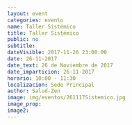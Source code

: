 ```yaml
---
layout: event
categories: evento
name: Taller Sistémico
title: Taller Sistémico
public: no
subtitle:
dateVisible: 2017-11-26 23:00:00
date: 26-11-2017
date_text: 26 de Noviembre de 2017
date_imparticion: 26-11-2017
horario: 10:00 - 11:30
localizacion: Sede Principal
author: Salud-Zen
image: img/eventos/261117Sistemico.jpg
image_prop:
image2:
---
```

